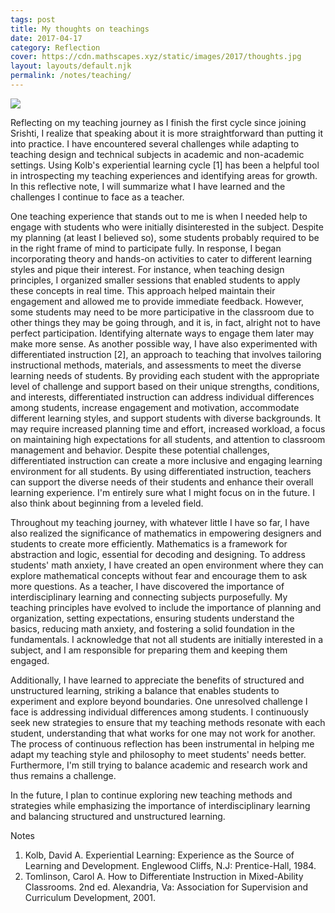 ```yaml
---
tags: post
title: My thoughts on teachings
date: 2017-04-17
category: Reflection
cover: https://cdn.mathscapes.xyz/static/images/2017/thoughts.jpg
layout: layouts/default.njk
permalink: /notes/teaching/
--- 
```


<img src="https://cdn.mathscapes.xyz/static/images/2017/thoughts.jpg"/>

Reflecting on my teaching journey as I finish the first cycle since joining Srishti, I realize that speaking about it is more straightforward than putting it into practice. I have encountered several challenges while adapting to teaching design and technical subjects in academic and non-academic settings. Using Kolb's experiential learning cycle [1] has been a helpful tool in introspecting my teaching experiences and identifying areas for growth. In this reflective note, I will summarize what I have learned and the challenges I continue to face as a teacher.

One teaching experience that stands out to me is when I needed help to engage with students who were initially disinterested in the subject. Despite my planning (at least I believed so), some students probably required to be in the right frame of mind to participate fully. In response, I began incorporating theory and hands-on activities to cater to different learning styles and pique their interest. For instance, when teaching design principles, I organized smaller sessions that enabled students to apply these concepts in real time. This approach helped maintain their engagement and allowed me to provide immediate feedback. However, some students may need to be more participative in the classroom due to other things they may be going through, and it is, in fact, alright not to have perfect participation. Identifying alternate ways to engage them later may make more sense. As another possible way, I have also experimented with differentiated instruction [2], an approach to teaching that involves tailoring instructional methods, materials, and assessments to meet the diverse learning needs of students. By providing each student with the appropriate level of challenge and support based on their unique strengths, conditions, and interests, differentiated instruction can address individual differences among students, increase engagement and motivation, accommodate different learning styles, and support students with diverse backgrounds. It may require increased planning time and effort, increased workload, a focus on maintaining high expectations for all students, and attention to classroom management and behavior. Despite these potential challenges, differentiated instruction can create a more inclusive and engaging learning environment for all students. By using differentiated instruction, teachers can support the diverse needs of their students and enhance their overall learning experience. I'm entirely sure what I might focus on in the future. I also think about beginning from a leveled field.

Throughout my teaching journey, with whatever little I have so far, I have also realized the significance of mathematics in empowering designers and students to create more efficiently. Mathematics is a framework for abstraction and logic, essential for decoding and designing. To address students' math anxiety, I have created an open environment where they can explore mathematical concepts without fear and encourage them to ask more questions. As a teacher, I have discovered the importance of interdisciplinary learning and connecting subjects purposefully. My teaching principles have evolved to include the importance of planning and organization, setting expectations, ensuring students understand the basics, reducing math anxiety, and fostering a solid foundation in the fundamentals. I acknowledge that not all students are initially interested in a subject, and I am responsible for preparing them and keeping them engaged.

Additionally, I have learned to appreciate the benefits of structured and unstructured learning, striking a balance that enables students to experiment and explore beyond boundaries. One unresolved challenge I face is addressing individual differences among students. I continuously seek new strategies to ensure that my teaching methods resonate with each student, understanding that what works for one may not work for another. The process of continuous reflection has been instrumental in helping me adapt my teaching style and philosophy to meet students' needs better. Furthermore, I'm still trying to balance academic and research work and thus remains a challenge.

In the future, I plan to continue exploring new teaching methods and strategies while emphasizing the importance of interdisciplinary learning and balancing structured and unstructured learning.

Notes

1. Kolb, David A. Experiential Learning: Experience as the Source of Learning and Development. Englewood Cliffs, N.J: Prentice-Hall, 1984.
2. Tomlinson, Carol A. How to Differentiate Instruction in Mixed-Ability Classrooms. 2nd ed. Alexandria, Va: Association for Supervision and Curriculum Development, 2001.